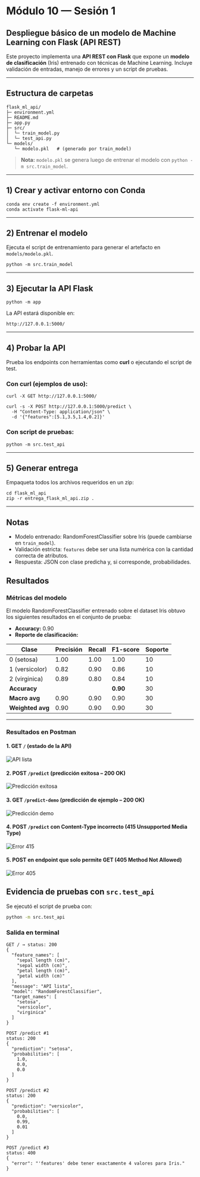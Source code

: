 # Módulo 10 — Sesión 1

## Despliegue básico de un modelo de Machine Learning con Flask (API REST)

Este proyecto implementa una **API REST con Flask** que expone un **modelo de clasificación** (Iris) entrenado con técnicas de Machine Learning. Incluye validación de entradas, manejo de errores y un script de pruebas.

---

## Estructura de carpetas

```
flask_ml_api/
├─ environment.yml
├─ README.md
├─ app.py
├─ src/
│  └─ train_model.py
│  └─ test_api.py
└─ models/
   └─ modelo.pkl   # (generado por train_model)
```

> **Nota:** `modelo.pkl` se genera luego de entrenar el modelo con `python -m src.train_model`.

---

## 1) Crear y activar entorno con Conda

```
conda env create -f environment.yml
conda activate flask-ml-api
```

---

## 2) Entrenar el modelo

Ejecuta el script de entrenamiento para generar el artefacto en `models/modelo.pkl`.

```
python -m src.train_model
```

---

## 3) Ejecutar la API Flask

```
python -m app
```

La API estará disponible en:

```
http://127.0.0.1:5000/
```

---

## 4) Probar la API

Prueba los endpoints con herramientas como **curl** o ejecutando el script de test.

### Con curl (ejemplos de uso):

```
curl -X GET http://127.0.0.1:5000/

curl -s -X POST http://127.0.0.1:5000/predict \
  -H "Content-Type: application/json" \
  -d '{"features":[5.1,3.5,1.4,0.2]}'

```

### Con script de pruebas:

```
python -m src.test_api
```

---

## 5) Generar entrega

Empaqueta todos los archivos requeridos en un zip:

```
cd flask_ml_api
zip -r entrega_flask_ml_api.zip .
```

---

## Notas

* Modelo entrenado: RandomForestClassifier sobre Iris (puede cambiarse en `train_model`).
* Validación estricta: `features` debe ser una lista numérica con la cantidad correcta de atributos.
* Respuesta: JSON con clase predicha y, si corresponde, probabilidades.



## Resultados

### Métricas del modelo
El modelo RandomForestClassifier entrenado sobre el dataset Iris obtuvo los siguientes resultados en el conjunto de prueba:

- **Accuracy:** 0.90  
- **Reporte de clasificación:**

| Clase      | Precisión | Recall | F1-score | Soporte |
|------------|-----------|--------|----------|---------|
| 0 (setosa) | 1.00      | 1.00   | 1.00     | 10      |
| 1 (versicolor) | 0.82  | 0.90   | 0.86     | 10      |
| 2 (virginica) | 0.89   | 0.80   | 0.84     | 10      |
| **Accuracy**   |       |        | **0.90** | 30      |
| **Macro avg**  | 0.90  | 0.90   | 0.90     | 30      |
| **Weighted avg** | 0.90 | 0.90  | 0.90     | 30      |

---

### Resultados en Postman

#### 1. GET `/` (estado de la API)
![API lista](images/home_200_api_list.png)

#### 2. POST `/predict` (predicción exitosa – 200 OK)
![Predicción exitosa](images/postman-predict-200.png)

#### 3. GET `/predict-demo` (predicción de ejemplo – 200 OK)
![Predicción demo](images/postman-predict-demo.png)

#### 4. POST `/predict` con Content-Type incorrecto (415 Unsupported Media Type)
![Error 415](images/unsupported_415_error.png)

#### 5. POST en endpoint que solo permite GET (405 Method Not Allowed)
![Error 405](images/405.png)





## Evidencia de pruebas con `src.test_api`

Se ejecutó el script de prueba con:

```bash
python -m src.test_api
````

### Salida en terminal

```
GET / → status: 200
{
  "feature_names": [
    "sepal length (cm)",
    "sepal width (cm)",
    "petal length (cm)",
    "petal width (cm)"
  ],
  "message": "API lista",
  "model": "RandomForestClassifier",
  "target_names": [
    "setosa",
    "versicolor",
    "virginica"
  ]
}

POST /predict #1
status: 200
{
  "prediction": "setosa",
  "probabilities": [
    1.0,
    0.0,
    0.0
  ]
}

POST /predict #2
status: 200
{
  "prediction": "versicolor",
  "probabilities": [
    0.0,
    0.99,
    0.01
  ]
}

POST /predict #3
status: 400
{
  "error": "'features' debe tener exactamente 4 valores para Iris."
}
```
















